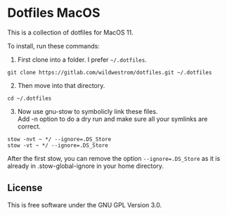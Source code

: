 # Dotfiles MacOS

This is a collection of dotfiles for MacOS 11.

To install, run these commands:

1. First clone into a folder. I prefer `~/.dotfiles`.  
```shell
git clone https://gitlab.com/wildwestrom/dotfiles.git ~/.dotfiles
```
2. Then move into that directory.  
```shell
cd ~/.dotfiles
```
3. Now use gnu-stow to symbolicly link these files.  
Add -n option to do a dry run and make sure all your symlinks are correct.  
```shell
stow -nvt ~ */ --ignore=.DS_Store
stow -vt ~ */ --ignore=.DS_Store
```

After the first stow, you can remove the option `--ignore=.DS_Store` as it is already in .stow-global-ignore in your home directory.

## License

This is free software under the GNU GPL Version 3.0.
